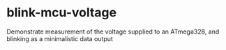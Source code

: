 # blink-mcu-voltage
Demonstrate measurement of the voltage supplied to an ATmega328, and blinking as a minimalistic data output
